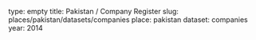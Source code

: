 type: empty
title: Pakistan / Company Register
slug: places/pakistan/datasets/companies
place: pakistan
dataset: companies
year: 2014
